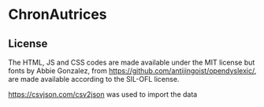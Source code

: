 # ChronAutrices

## License

The HTML, JS and CSS codes are made available under the MIT license but fonts by Abbie Gonzalez, from https://github.com/antijingoist/opendyslexic/, are made available according to the SIL-OFL license.

https://csvjson.com/csv2json was used to import the data
